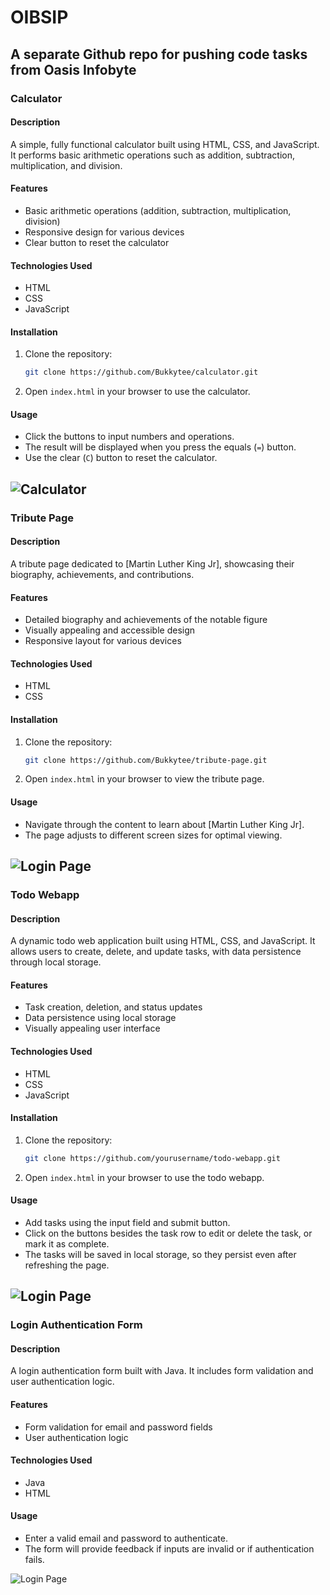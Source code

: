 # OIBSIP
A separate Github repo for pushing code tasks from Oasis Infobyte
---

### Calculator

#### Description
A simple, fully functional calculator built using HTML, CSS, and JavaScript. It performs basic arithmetic operations such as addition, subtraction, multiplication, and division.

#### Features
- Basic arithmetic operations (addition, subtraction, multiplication, division)
- Responsive design for various devices
- Clear button to reset the calculator

#### Technologies Used
- HTML
- CSS
- JavaScript

#### Installation
1. Clone the repository:
    ```bash
    git clone https://github.com/Bukkytee/calculator.git
    ```
2. Open `index.html` in your browser to use the calculator.

#### Usage
- Click the buttons to input numbers and operations.
- The result will be displayed when you press the equals (`=`) button.
- Use the clear (`C`) button to reset the calculator.


![Calculator](https://github.com/yourusername/login-authentication-form/blob/main/images/login-page.png)
---

### Tribute Page

#### Description
A tribute page dedicated to [Martin Luther King Jr], showcasing their biography, achievements, and contributions.

#### Features
- Detailed biography and achievements of the notable figure
- Visually appealing and accessible design
- Responsive layout for various devices

#### Technologies Used
- HTML
- CSS

#### Installation
1. Clone the repository:
    ```bash
    git clone https://github.com/Bukkytee/tribute-page.git
    ```
2. Open `index.html` in your browser to view the tribute page.

#### Usage
- Navigate through the content to learn about [Martin Luther King Jr].
- The page adjusts to different screen sizes for optimal viewing.


![Login Page](https://github.com/yourusername/login-authentication-form/blob/main/images/login-page.png)
---

### Todo Webapp

#### Description
A dynamic todo web application built using HTML, CSS, and JavaScript. It allows users to create, delete, and update tasks, with data persistence through local storage.

#### Features
- Task creation, deletion, and status updates
- Data persistence using local storage
- Visually appealing user interface

#### Technologies Used
- HTML
- CSS
- JavaScript

#### Installation
1. Clone the repository:
    ```bash
    git clone https://github.com/yourusername/todo-webapp.git
    ```
2. Open `index.html` in your browser to use the todo webapp.

#### Usage
- Add tasks using the input field and submit button.
- Click on the buttons besides the task row to edit or delete the task, or mark it as complete.
- The tasks will be saved in local storage, so they persist even after refreshing the page.


![Login Page](https://github.com/yourusername/login-authentication-form/blob/main/images/login-page.png)
---

### Login Authentication Form

#### Description
A login authentication form built with Java. It includes form validation and user authentication logic.

#### Features
- Form validation for email and password fields
- User authentication logic

#### Technologies Used
- Java
- HTML

#### Usage
- Enter a valid email and password to authenticate.
- The form will provide feedback if inputs are invalid or if authentication fails.

![Login Page](https://github.com/yourusername/login-authentication-form/blob/main/images/login-page.png)

